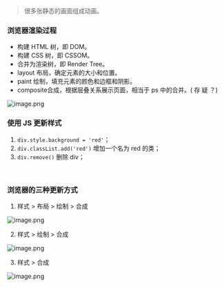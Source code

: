 > 很多张静态的画面组成动画。

<a name="bkQE9"></a>
### 浏览器渲染过程

- 构建 HTML 树，即 DOM。
- 构建 CSS 树，即 CSSOM。
- 合并为渲染树，即 Render Tree。
- layout 布局，确定元素的大小和位置。
- paint 绘制，填充元素的颜色和边框和阴影。
- composite合成，根据层叠关系展示页面，相当于 ps 中的合并。( 存 疑 ？)

![image.png](https://cdn.nlark.com/yuque/0/2021/png/22534335/1638887429266-138acd6b-ef72-44bc-b98c-53be721746a4.png#clientId=ud9ceb4a5-9c90-4&crop=0&crop=0&crop=0.9973&crop=1&from=paste&height=532&id=u77193eb6&margin=%5Bobject%20Object%5D&name=image.png&originHeight=1067&originWidth=2299&originalType=binary&ratio=1&rotation=0&showTitle=false&size=447296&status=done&style=none&taskId=u1f0d3c29-96fd-4342-ae94-98ff0d82e1c&title=&width=1146)
<a name="HjZ0K"></a>
### 使用 JS 更新样式

1. `div.style.background = 'red'`；
1. `div.classList.add('red')` 增加一个名为 red 的类；
1. `div.remove()` 删除 div；

​<br />
<a name="heuQG"></a>
### 浏览器的三种更新方式

1. 样式 > 布局 > 绘制 > 合成

![image.png](https://cdn.nlark.com/yuque/0/2021/png/22534335/1638887715001-578dfa52-93fb-4d5d-81d4-9eada8855b02.png#clientId=ud9ceb4a5-9c90-4&crop=0.0241&crop=0.1279&crop=0.9839&crop=0.8002&from=paste&height=138&id=u6447f188&margin=%5Bobject%20Object%5D&name=image.png&originHeight=287&originWidth=1711&originalType=binary&ratio=1&rotation=0&showTitle=false&size=164355&status=done&style=none&taskId=u69555058-17e0-4e33-abdc-78e29d0c698&title=&width=821)

2. 样式 >  绘制 > 合成

![image.png](https://cdn.nlark.com/yuque/0/2021/png/22534335/1638887726496-0b7f8897-3be0-450f-b096-1ecd17922160.png#clientId=ud9ceb4a5-9c90-4&crop=0.0201&crop=0.1467&crop=0.9826&crop=0.8451&from=paste&height=135&id=u503b35b1&margin=%5Bobject%20Object%5D&name=image.png&originHeight=281&originWidth=1709&originalType=binary&ratio=1&rotation=0&showTitle=false&size=146658&status=done&style=none&taskId=u8520033f-fe5a-43f8-98f3-597e62f7387&title=&width=822)

3. 样式 > 合成

![image.png](https://cdn.nlark.com/yuque/0/2021/png/22534335/1638887739281-e89439ec-21cf-426d-b682-4600835612a6.png#clientId=ud9ceb4a5-9c90-4&crop=0.0174&crop=0.1644&crop=0.9866&crop=0.7908&from=paste&height=147&id=u0f5b2d28&margin=%5Bobject%20Object%5D&name=image.png&originHeight=303&originWidth=1689&originalType=binary&ratio=1&rotation=0&showTitle=false&size=129439&status=done&style=none&taskId=u3741335f-46d6-4b4c-b921-d69747e0506&title=&width=818)
